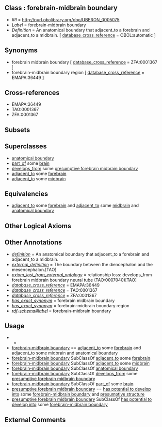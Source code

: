 
## Class : forebrain-midbrain boundary

 * *IRI* = http://purl.obolibrary.org/obo/UBERON_0005075
 * *Label* = forebrain-midbrain boundary
 * *Definition* = An anatomical boundary that adjacent_to a forebrain and adjacent_to a midbrain. [ [database_cross_reference](../../ef/oboInOwl#hasDbXref.md) = OBOL:automatic ]

## Synonyms

 * forebrain midbrain boundary [ [database_cross_reference](../../ef/oboInOwl#hasDbXref.md) = ZFA:0001367 ]
 * forebrain-midbrain boundary region [ [database_cross_reference](../../ef/oboInOwl#hasDbXref.md) = EMAPA:36449 ]

## Cross-references

 * EMAPA:36449
 * TAO:0001367
 * ZFA:0001367

## Subsets


## Superclasses

 * [anatomical boundary](../../UBERON/15/UBERON_0000015.md)
 * [part_of](../../BFO/50/BFO_0000050.md) some [brain](../../UBERON/55/UBERON_0000955.md)
 * [develops_from](../../RO/02/RO_0002202.md) some [presumptive forebrain midbrain boundary](../../UBERON/88/UBERON_0007288.md)
 * [adjacent_to](../../RO/20/RO_0002220.md) some [forebrain](../../UBERON/90/UBERON_0001890.md)
 * [adjacent_to](../../RO/20/RO_0002220.md) some [midbrain](../../UBERON/91/UBERON_0001891.md)

## Equivalencies

 * [adjacent_to](../../RO/20/RO_0002220.md) some [forebrain](../../UBERON/90/UBERON_0001890.md) and [adjacent_to](../../RO/20/RO_0002220.md) some [midbrain](../../UBERON/91/UBERON_0001891.md) and [anatomical boundary](../../UBERON/15/UBERON_0000015.md)

## Other Logical Axioms


## Other Annotations

 * *[definition](../../IAO/15/IAO_0000115.md)* = An anatomical boundary that adjacent_to a forebrain and adjacent_to a midbrain.
 * *[external_definition](../../UBPROP/01/UBPROP_0000001.md)* = The boundary between the diencephalon and the mesencephalon.[TAO]
 * *[axiom_lost_from_external_ontology](../../UBPROP/02/UBPROP_0000002.md)* = relationship loss: develops_from forebrain midbrain boundary neural tube (TAO:0007040)[TAO]
 * *[database_cross_reference](../../ef/oboInOwl#hasDbXref.md)* = EMAPA:36449
 * *[database_cross_reference](../../ef/oboInOwl#hasDbXref.md)* = TAO:0001367
 * *[database_cross_reference](../../ef/oboInOwl#hasDbXref.md)* = ZFA:0001367
 * *[has_exact_synonym](../../ym/oboInOwl#hasExactSynonym.md)* = forebrain midbrain boundary
 * *[has_exact_synonym](../../ym/oboInOwl#hasExactSynonym.md)* = forebrain-midbrain boundary region
 * *[rdf-schema#label](../../el/rdf-schema#label.md)* = forebrain-midbrain boundary

## Usage

 * -
 * [forebrain-midbrain boundary](../../UBERON/75/UBERON_0005075.md) == [adjacent_to](../../RO/20/RO_0002220.md) some [forebrain](../../UBERON/90/UBERON_0001890.md) and [adjacent_to](../../RO/20/RO_0002220.md) some [midbrain](../../UBERON/91/UBERON_0001891.md) and [anatomical boundary](../../UBERON/15/UBERON_0000015.md)
 * [forebrain-midbrain boundary](../../UBERON/75/UBERON_0005075.md) SubClassOf [adjacent_to](../../RO/20/RO_0002220.md) some [forebrain](../../UBERON/90/UBERON_0001890.md)
 * [forebrain-midbrain boundary](../../UBERON/75/UBERON_0005075.md) SubClassOf [adjacent_to](../../RO/20/RO_0002220.md) some [midbrain](../../UBERON/91/UBERON_0001891.md)
 * [forebrain-midbrain boundary](../../UBERON/75/UBERON_0005075.md) SubClassOf [anatomical boundary](../../UBERON/15/UBERON_0000015.md)
 * [forebrain-midbrain boundary](../../UBERON/75/UBERON_0005075.md) SubClassOf [develops_from](../../RO/02/RO_0002202.md) some [presumptive forebrain midbrain boundary](../../UBERON/88/UBERON_0007288.md)
 * [forebrain-midbrain boundary](../../UBERON/75/UBERON_0005075.md) SubClassOf [part_of](../../BFO/50/BFO_0000050.md) some [brain](../../UBERON/55/UBERON_0000955.md)
 * [presumptive forebrain midbrain boundary](../../UBERON/88/UBERON_0007288.md) == [has potential to develop into](../../RO/87/RO_0002387.md) some [forebrain-midbrain boundary](../../UBERON/75/UBERON_0005075.md) and [presumptive structure](../../UBERON/98/UBERON_0006598.md)
 * [presumptive forebrain midbrain boundary](../../UBERON/88/UBERON_0007288.md) SubClassOf [has potential to develop into](../../RO/87/RO_0002387.md) some [forebrain-midbrain boundary](../../UBERON/75/UBERON_0005075.md)

## External Comments


